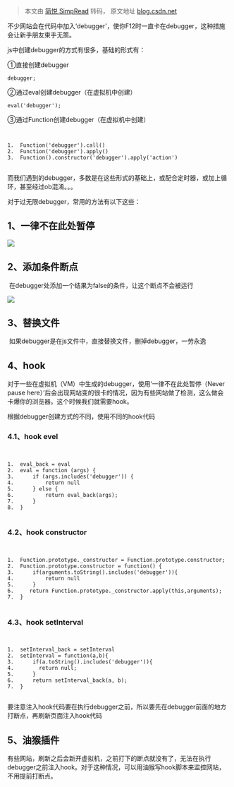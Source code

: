 > 本文由 [简悦 SimpRead](http://ksria.com/simpread/) 转码， 原文地址 [blog.csdn.net](https://blog.csdn.net/joker_zsl/article/details/136534664)

不少网站会在代码中加入‘debugger’，使你F12时一直卡在debugger，这种措施会让新手朋友束手无策。

js中创建debugger的方式有很多，基础的形式有：

①直接创建debugger

```
debugger;
```

②通过eval创建debugger（在虚拟机中创建）

```
eval('debugger');
```

③通过Function创建debugger（在虚拟机中创建）

```


1.  Function('debugger').call()
2.  Function('debugger').apply()
3.  Function().constructor('debugger').apply('action')


```

而我们遇到的debugger，多数是在这些形式的基础上，或配合定时器，或加上循环，甚至经过ob混淆。。。

对于过无限debugger，常用的方法有以下这些：

1、一律不在此处暂停
----------

![](https://img-blog.csdnimg.cn/direct/8352e564ecb64df9b7e25ec0d76e6953.png)

2、添加条件断点
--------

 在debugger处添加一个结果为false的条件，让这个断点不会被运行

![](https://img-blog.csdnimg.cn/direct/77e98f6d37b24999b809f6a4dfa5e4b6.png)

3、替换文件
------

 如果debugger是在js文件中，直接替换文件，删掉debugger，一劳永逸

4、hook
------

对于一些在虚拟机（VM）中生成的debugger，使用‘一律不在此处暂停（Never pause here）’后会出现网站变的很卡的情况，因为有些网站做了检测，这么做会卡爆你的浏览器。这个时候我们就需要hook。

根据debugger创建方式的不同，使用不同的hook代码

### 4.1、hook evel

```


1.  eval_back = eval
2.  eval = function (args) {
3.      if (args.includes('debugger')) {
4.          return null
5.      } else {
6.          return eval_back(args);
7.      }
8.  }


```

### 4.2、hook constructor

```


1.  Function.prototype._constructor = Function.prototype.constructor;
2.  Function.prototype.constructor = function() {
3.      if(arguments.toString().includes('debugger')){
4.          return null
5.      }
6.     return Function.prototype._constructor.apply(this,arguments);
7.  }


```

### 4.3、hook setInterval

```


1.  setInterval_back = setInterval
2.  setInterval = function(a,b){
3.      if(a.toString().includes('debugger')){
4.        return null;
5.      }
6.      return setInterval_back(a, b);
7.  }


```

要注意注入hook代码要在执行debugger之前，所以要先在debugger前面的地方打断点，再刷新页面注入hook代码

5、油猴插件
------

有些网站，刷新之后会新开虚拟机，之前打下的断点就没有了，无法在执行debugger之前注入hook。对于这种情况，可以用油猴写hook脚本来监控网站，不用提前打断点。